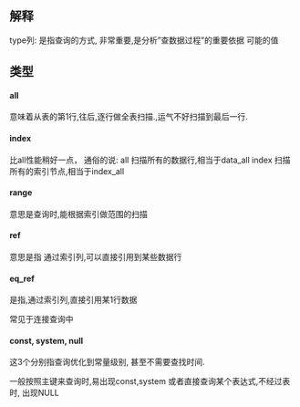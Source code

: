 ## 解释 
type列: 是指查询的方式, 非常重要,是分析”查数据过程”的重要依据
可能的值

## 类型

#### all
意味着从表的第1行,往后,逐行做全表扫描.,运气不好扫描到最后一行.

#### index

比all性能稍好一点，
通俗的说: all 扫描所有的数据行,相当于data_all  index 扫描所有的索引节点,相当于index_all

#### range
意思是查询时,能根据索引做范围的扫描

#### ref  
意思是指 通过索引列,可以直接引用到某些数据行

#### eq_ref 
是指,通过索引列,直接引用某1行数据

常见于连接查询中

#### const, system, null  
这3个分别指查询优化到常量级别, 甚至不需要查找时间.

一般按照主键来查询时,易出现const,system
或者直接查询某个表达式,不经过表时, 出现NULL
